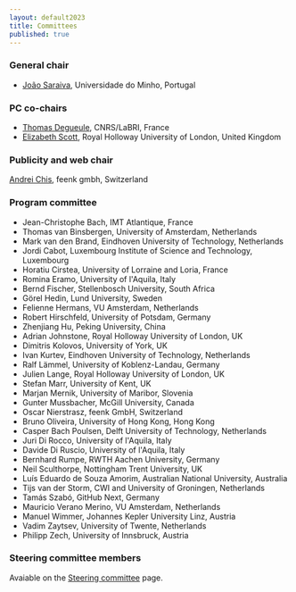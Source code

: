 ```yaml
---
layout: default2023
title: Committees
published: true
---
```


### General chair

* [João Saraiva](https://haslab.uminho.pt/jas/), Universidade do Minho, Portugal

### PC co-chairs

* [Thomas Degueule](https://tdegueul.github.io/), CNRS/LaBRI, France
* [Elizabeth Scott](https://www.cs.rhul.ac.uk/research/languages/esHome/), Royal Holloway University of London, United Kingdom

### Publicity and web chair

[Andrei Chis](https://twitter.com/Chis_Andrei), feenk gmbh, Switzerland

### Program committee

* Jean-Christophe Bach, IMT Atlantique, France 
* Thomas van Binsbergen, University of Amsterdam, Netherlands 
* Mark van den Brand, Eindhoven University of Technology, Netherlands 
* Jordi Cabot, Luxembourg Institute of Science and Technology, Luxembourg 
* Horatiu Cirstea, University of Lorraine and Loria, France 
* Romina Eramo, University of l'Aquila, Italy 
* Bernd Fischer, Stellenbosch University, South Africa 
* Görel Hedin, Lund University, Sweden 
* Felienne Hermans, VU Amsterdam, Netherlands 
* Robert Hirschfeld, University of Potsdam, Germany 
* Zhenjiang Hu, Peking University, China 
* Adrian Johnstone, Royal Holloway University of London, UK 
* Dimitris Kolovos, University of York, UK 
* Ivan Kurtev, Eindhoven University of Technology, Netherlands 
* Ralf Lämmel, University of Koblenz-Landau, Germany 
* Julien Lange, Royal Holloway University of London, UK 
* Stefan Marr, University of Kent, UK 
* Marjan Mernik, University of Maribor, Slovenia 
* Gunter Mussbacher, McGill University, Canada 
* Oscar Nierstrasz, feenk GmbH, Switzerland 
* Bruno Oliveira, University of Hong Kong, Hong Kong 
* Casper Bach Poulsen, Delft University of Technology, Netherlands 
* Juri Di Rocco, University of l'Aquila, Italy 
* Davide Di Ruscio, University of l'Aquila, Italy 
* Bernhard Rumpe, RWTH Aachen University, Germany 
* Neil Sculthorpe, Nottingham Trent University, UK 
* Luís Eduardo de Souza Amorim, Australian National University, Australia 
* Tijs van der Storm, CWI and University of Groningen, Netherlands 
* Tamás Szabó, GitHub Next, Germany 
* Mauricio Verano Merino, VU Amsterdam, Netherlands 
* Manuel Wimmer, Johannes Kepler University Linz, Austria 
* Vadim Zaytsev, University of Twente, Netherlands 
* Philipp Zech, University of Innsbruck, Austria

### Steering committee members

Avaiable on the [Steering committee](https://www.sleconf.org/sc/) page.
